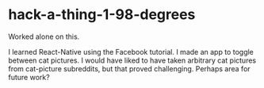 # hack-a-thing-1-98-degrees
Worked alone on this.

I learned React-Native using the Facebook tutorial. I made an app to toggle between cat pictures. I would have liked to have taken arbitrary cat pictures from cat-picture subreddits, but that proved challenging. Perhaps area for future work?
